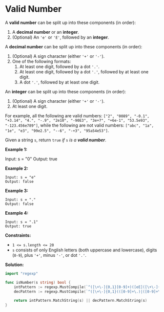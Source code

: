 # Valid Number

A  **valid number**  can be split up into these components (in order):

1.  A  **decimal number**  or an  **integer**.
2.  (Optional) An  `'e'`  or  `'E'`, followed by an  **integer**.

A  **decimal number**  can be split up into these components (in order):

1.  (Optional) A sign character (either  `'+'`  or  `'-'`).
2.  One of the following formats:
    1.  At least one digit, followed by a dot  `'.'`.
    2.  At least one digit, followed by a dot  `'.'`, followed by at least one digit.
    3.  A dot  `'.'`, followed by at least one digit.

An  **integer**  can be split up into these components (in order):

1.  (Optional) A sign character (either  `'+'`  or  `'-'`).
2.  At least one digit.

For example, all the following are valid numbers:  `["2", "0089", "-0.1", "+3.14", "4.", "-.9", "2e10", "-90E3", "3e+7", "+6e-1", "53.5e93", "-123.456e789"]`, while the following are not valid numbers:  `["abc", "1a", "1e", "e3", "99e2.5", "--6", "-+3", "95a54e53"]`.

Given a string  `s`, return  `true` _if_ `s` _is a  **valid number**_.

**Example 1:**

Input: s = "0"
Output: true

**Example 2:**

	Input: s = "e"
	Output: false

**Example 3:**

	Input: s = "."
	Output: false

**Example 4:**

	Input: s = ".1"
	Output: true

**Constraints:**

-   `1 <= s.length <= 20`
-   `s`  consists of only English letters (both uppercase and lowercase), digits (`0-9`), plus  `'+'`, minus  `'-'`, or dot  `'.'`.

**Solution:**

```go
import "regexp"

func isNumber(s string) bool {
    intPattern := regexp.MustCompile(`^([\+\-]{0,1}[0-9]+)([eE]([\+\-]{0,1}[0-9]+)){0,1}$`)
	decPattern := regexp.MustCompile(`^([\+\-]{0,1}(([0-9]+\.)|([0-9]+\.[0-9]+)|(\.[0-9]+)))([eE]([\+\-]{0,1}[0-9]+)){0,1}$`)
    
    return intPattern.MatchString(s) || decPattern.MatchString(s)
}
```